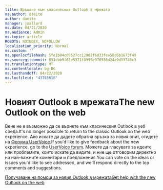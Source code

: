 ```yaml
---
title: Връщане към класическия Outlook в мрежата
ms.author: daeite
author: daeite
manager: joallard
ms.date: 04/21/2020
ms.audience: Admin
ms.topic: article
ROBOTS: NOINDEX, NOFOLLOW
localization_priority: Normal
ms.custom: ''
ms.openlocfilehash: 5fe1b04c69527cc12902f6d33fee50d6b1673f49
ms.sourcegitcommit: 631cbb5f03e5371f0995e976536d24e9d13746c3
ms.translationtype: MT
ms.contentlocale: bg-BG
ms.lasthandoff: 04/22/2020
ms.locfileid: "43765618"
---
```

# <a name="the-new-outlook-on-the-web"></a><span data-ttu-id="c44ca-102">Новият Outlook в мрежата</span><span class="sxs-lookup"><span data-stu-id="c44ca-102">The new Outlook on the web</span></span>

<span data-ttu-id="c44ca-103">Вече не е възможно да се върнете към класическия Outlook в уеб среда.</span><span class="sxs-lookup"><span data-stu-id="c44ca-103">It's no longer possible to return to the classic Outlook on the web experience.</span></span> <span data-ttu-id="c44ca-104">Ако искате да дадете обратна връзка за новия опит, отидете на [Форума UserVoice](https://go.microsoft.com/fwlink/?linkid=2103182).</span><span class="sxs-lookup"><span data-stu-id="c44ca-104">If you'd like to give feedback about the new experience, go to the [UserVoice forum](https://go.microsoft.com/fwlink/?linkid=2103182).</span></span> <span data-ttu-id="c44ca-105">Можете да гласувате за идеите или проблемите, които искате да видите, и ние ще отговорим директно на най-важните коментари и предложения.</span><span class="sxs-lookup"><span data-stu-id="c44ca-105">You can vote on the ideas or issues you'd like to see addressed, and we'll respond directly to the top comments and suggestions.</span></span>

[<span data-ttu-id="c44ca-106">Получаване на помощ за новия Outlook в мрежата</span><span class="sxs-lookup"><span data-stu-id="c44ca-106">Get help with the new Outlook on the web</span></span>](https://support.office.com/article/017014cd-2ad0-41ab-8473-6bd8c349d4f8)